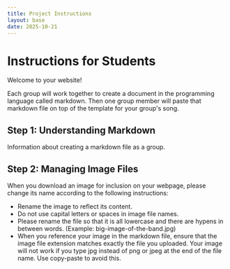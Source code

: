 ```yaml
---
title: Project Instructions
layout: base
date: 2025-10-21
---
```


# Instructions for Students

Welcome to your website! 

Each group will work together to create a document in the programming language called markdown. Then one group member will paste that markdown file on top of the template for your group's song. 

## Step 1: Understanding Markdown

Information about creating a markdown file as a group.

## Step 2: Managing Image Files

When you download an image for inclusion on your webpage, please change its name according to the following instructions:

- Rename the image to reflect its content.
- Do not use capital letters or spaces in image file names. 
- Please rename the file so that it is all lowercase and there are hypens in between words. (Example: big-image-of-the-band.jpg)
- When you reference your image in the markdown file, ensure that the image file extension matches exactly the file you uploaded. Your image will not work if you type jpg instead of png or jpeg at the end of the file name. Use copy-paste to avoid this.
